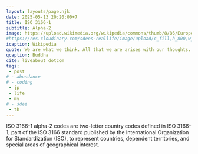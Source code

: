 ```yaml
---
layout: layouts/page.njk
date: 2025-05-13 20:20:00+7
title: ISO 3166-1
subtitle: Alpha-2
image: https://upload.wikimedia.org/wikipedia/commons/thumb/8/86/Europe_ISO_3166-1.svg/400px-Europe_ISO_3166-1.svg.png
#https://res.cloudinary.com/sdees-reallife/image/upload/c_fill,h_800,w_800/v1734859281/IMG_20241203_072915_n1dpaz.jpg
icaption: Wikipedia
quote: We are what we think. All that we are arises with our thoughts. With our thoughts, we make the world.
qcaption: Buddha
cite: liveabout dotcom
tags: 
 - post
# - abundance
# - coding
 - jp
 - life
 - my
# - sdee
 - th
---
```

ISO 3166-1 alpha-2 codes are two-letter country codes defined in ISO 3166-1, part of the ISO 3166 standard published by the International Organization for Standardization (ISO), to represent countries, dependent territories, and special areas of geographical interest.
